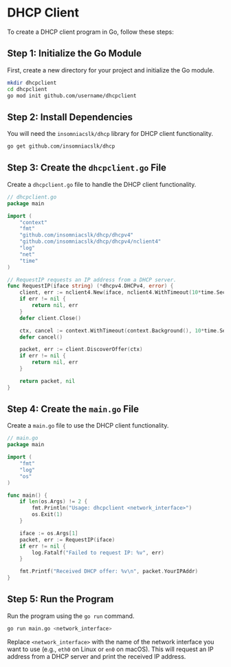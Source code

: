 # DHCP Client

To create a DHCP client program in Go, follow these steps:

## Step 1: Initialize the Go Module

First, create a new directory for your project and initialize the Go module.

```sh
mkdir dhcpclient
cd dhcpclient
go mod init github.com/username/dhcpclient
```

## Step 2: Install Dependencies

You will need the `insomniacslk/dhcp` library for DHCP client functionality.

```sh
go get github.com/insomniacslk/dhcp
```

## Step 3: Create the `dhcpclient.go` File

Create a `dhcpclient.go` file to handle the DHCP client functionality.

```go
// dhcpclient.go
package main

import (
    "context"
    "fmt"
    "github.com/insomniacslk/dhcp/dhcpv4"
    "github.com/insomniacslk/dhcp/dhcpv4/nclient4"
    "log"
    "net"
    "time"
)

// RequestIP requests an IP address from a DHCP server.
func RequestIP(iface string) (*dhcpv4.DHCPv4, error) {
    client, err := nclient4.New(iface, nclient4.WithTimeout(10*time.Second))
    if err != nil {
        return nil, err
    }
    defer client.Close()

    ctx, cancel := context.WithTimeout(context.Background(), 10*time.Second)
    defer cancel()

    packet, err := client.DiscoverOffer(ctx)
    if err != nil {
        return nil, err
    }

    return packet, nil
}
```

## Step 4: Create the `main.go` File

Create a `main.go` file to use the DHCP client functionality.

```go
// main.go
package main

import (
    "fmt"
    "log"
    "os"
)

func main() {
    if len(os.Args) != 2 {
        fmt.Println("Usage: dhcpclient <network_interface>")
        os.Exit(1)
    }

    iface := os.Args[1]
    packet, err := RequestIP(iface)
    if err != nil {
        log.Fatalf("Failed to request IP: %v", err)
    }

    fmt.Printf("Received DHCP offer: %v\n", packet.YourIPAddr)
}
```

## Step 5: Run the Program

Run the program using the `go run` command.

```sh
go run main.go <network_interface>
```

Replace `<network_interface>` with the name of the network interface you want to use (e.g., `eth0` on Linux or `en0` on macOS). This will request an IP address from a DHCP server and print the received IP address.